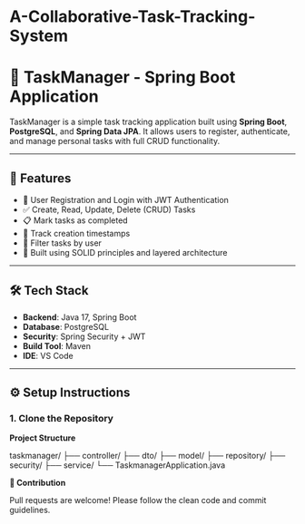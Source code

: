 # A-Collaborative-Task-Tracking-System
# 📝 TaskManager - Spring Boot Application

TaskManager is a simple task tracking application built using **Spring Boot**, **PostgreSQL**, and **Spring Data JPA**. It allows users to register, authenticate, and manage personal tasks with full CRUD functionality.

---

## 🚀 Features

- 🔐 User Registration and Login with JWT Authentication
- ✅ Create, Read, Update, Delete (CRUD) Tasks
- 📋 Mark tasks as completed
- 📆 Track creation timestamps
- 🔎 Filter tasks by user
- 🧠 Built using SOLID principles and layered architecture

---

## 🛠 Tech Stack

- **Backend**: Java 17, Spring Boot
- **Database**: PostgreSQL
- **Security**: Spring Security + JWT
- **Build Tool**: Maven
- **IDE**:  VS Code

---

## ⚙️ Setup Instructions

### 1. Clone the Repository

 **Project Structure**
 
taskmanager/
├── controller/
├── dto/
├── model/
├── repository/
├── security/
├── service/
└── TaskmanagerApplication.java

**🙌 Contribution**

Pull requests are welcome! Please follow the clean code and commit guidelines.
